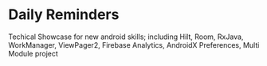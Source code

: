 # Daily Reminders
Techical Showcase for new android skills; including Hilt, Room, RxJava, WorkManager, ViewPager2, Firebase Analytics, AndroidX Preferences, Multi Module project
